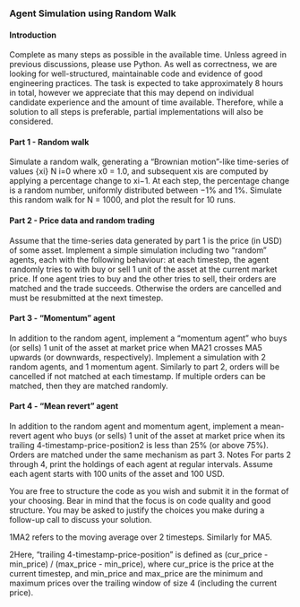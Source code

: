 ### Agent Simulation using Random Walk

#### Introduction
Complete as many steps as possible in the available time. Unless agreed in previous discussions, please use
Python. As well as correctness, we are looking for well-structured, maintainable code and evidence
of good engineering practices. The task is expected to take approximately 8 hours in total, however
we appreciate that this may depend on individual candidate experience and the amount of time available.
Therefore, while a solution to all steps is preferable, partial implementations will also be considered.

#### Part 1 - Random walk

Simulate a random walk, generating a “Brownian motion”-like time-series of values {xi}
N
i=0 where x0 = 1.0,
and subsequent xis are computed by applying a percentage change to xi−1. At each step, the percentage
change is a random number, uniformly distributed between −1% and 1%.
Simulate this random walk for N = 1000, and plot the result for 10 runs.

#### Part 2 - Price data and random trading

Assume that the time-series data generated by part 1 is the price (in USD) of some asset. Implement a
simple simulation including two “random” agents, each with the following behaviour: at each timestep,
the agent randomly tries to with buy or sell 1 unit of the asset at the current market price.
If one agent tries to buy and the other tries to sell, their orders are matched and the trade succeeds.
Otherwise the orders are cancelled and must be resubmitted at the next timestep.

#### Part 3 - “Momentum” agent

In addition to the random agent, implement a “momentum agent” who buys (or sells) 1 unit of the asset
at market price when MA21
crosses MA5 upwards (or downwards, respectively).
Implement a simulation with 2 random agents, and 1 momentum agent. Similarly to part 2, orders will be
cancelled if not matched at each timestamp. If multiple orders can be matched, then they are matched
randomly.

#### Part 4 - “Mean revert” agent

In addition to the random agent and momentum agent, implement a mean-revert agent who buys (or
sells) 1 unit of the asset at market price when its trailing 4-timestamp-price-position2
is less than 25% (or
above 75%). Orders are matched under the same mechanism as part 3.
Notes
For parts 2 through 4, print the holdings of each agent at regular intervals. Assume each agent starts
with 100 units of the asset and 100 USD.

You are free to structure the code as you wish and submit it in the format of your choosing. Bear in mind
that the focus is on code quality and good structure. You may be asked to justify the choices you make
during a follow-up call to discuss your solution.

1MA2 refers to the moving average over 2 timesteps. Similarly for MA5.

2Here, “trailing 4-timestamp-price-position” is defined as (cur_price - min_price) / (max_price - min_price), where
cur_price is the price at the current timestep, and min_price and max_price are the minimum and maximum prices over
the trailing window of size 4 (including the current price).